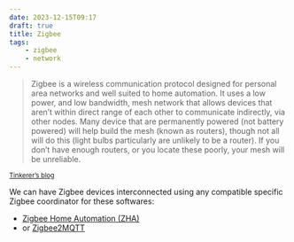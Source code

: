 ```yaml
---
date: 2023-12-15T09:17
draft: true
title: Zigbee
tags:
    - zigbee
    - network
---
```

> Zigbee is a wireless communication protocol designed for personal area networks and well suited to home automation. It uses a low power, and low bandwidth, mesh network that allows devices that aren’t within direct range of each other to communicate indirectly, via other nodes. Many device that are permanently powered (not battery powered) will help build the mesh (known as routers), though not all will do this (light bulbs particularly are unlikely to be a router). If you don’t have enough routers, or you locate these poorly, your mesh will be unreliable.

<small>[Tinkerer’s blog](https://blog.ceard.tech/2019/11/zigbee-and-home-assistant)</small>

We can have Zigbee devices interconnected using any compatible specific Zigbee coordinator for these softwares:
- [Zigbee Home Automation (ZHA)](zigbee-home-automation.md)
- or [Zigbee2MQTT](zigbee2mqtt.md)